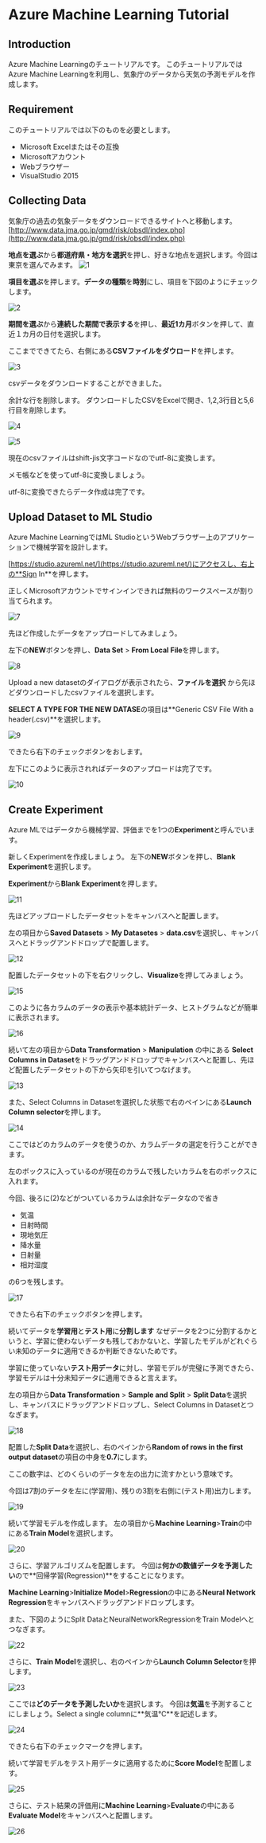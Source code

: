 # Azure Machine Learning Tutorial

## Introduction
Azure Machine Learningのチュートリアルです。
このチュートリアルではAzure Machine Learningを利用し、気象庁のデータから天気の予測モデルを作成します。

## Requirement
このチュートリアルでは以下のものを必要とします。

- Microsoft Excelまたはその互換
- Microsoftアカウント
- Webブラウザー
- VisualStudio 2015

## Collecting Data
気象庁の過去の気象データをダウンロードできるサイトへと移動します。
[http://www.data.jma.go.jp/gmd/risk/obsdl/index.php](http://www.data.jma.go.jp/gmd/risk/obsdl/index.php)

**地点を選ぶ**から**都道府県・地方を選択**を押し、好きな地点を選択します。今回は東京を選んでみます。
![1](./img/1.png)

**項目を選ぶ**を押します。**データの種類**を**時別**にし、項目を下図のようにチェックします。

![2](./img/2.png)

**期間を選ぶ**から**連続した期間で表示する**を押し、**最近1カ月**ボタンを押して、直近１カ月の日付を選択します。

ここまでできてたら、右側にある**CSVファイルをダウロード**を押します。

![3](./img/3.png)

csvデータをダウンロードすることができました。

余計な行を削除します。
ダウンロードしたCSVをExcelで開き、1,2,3行目と5,6行目を削除します。

![4](./img/4.png)

![5](./img/5.png)

現在のcsvファイルはshift-jis文字コードなのでutf-8に変換します。

メモ帳などを使ってutf-8に変換しましょう。

utf-8に変換できたらデータ作成は完了です。

## Upload Dataset to ML Studio
Azure Machine LearningではML StudioというWebブラウザー上のアプリケーションで機械学習を設計します。

[https://studio.azureml.net/](https://studio.azureml.net/)にアクセスし、右上の**Sign In**を押します。

正しくMicrosoftアカウントでサインインできれば無料のワークスペースが割り当てられます。

![7](./img/7.png)

先ほど作成したデータをアップロードしてみましょう。

左下の**NEW**ボタンを押し、**Data Set** > **From Local File**を押します。

![8](./img/8.png)

Upload a new datasetのダイアログが表示されたら、**ファイルを選択** から先ほどダウンロードしたcsvファイルを選択します。

**SELECT A TYPE FOR THE NEW DATASE**の項目は**Generic CSV File With a header(.csv)**を選択します。

![9](./img/9.png)

できたら右下のチェックボタンをおします。

左下にこのように表示されればデータのアップロードは完了です。

![10](./img/10.png)

## Create Experiment
Azure MLではデータから機械学習、評価までを1つの**Experiment**と呼んでいます。

新しくExperimentを作成しましょう。
左下の**NEW**ボタンを押し、**Blank Experiment**を選択します。

**Experiment**から**Blank Experiment**を押します。

![11](./img/11.png)

先ほどアップロードしたデータセットをキャンバスへと配置します。

左の項目から**Saved Datasets** > **My Datasetes** > **data.csv**を選択し、キャンバスへとドラッグアンドドロップで配置します。

![12](./img/12.png)

配置したデータセットの下を右クリックし、**Visualize**を押してみましょう。

![15](./img/15.png)

このように各カラムのデータの表示や基本統計データ、ヒストグラムなどが簡単に表示されます。

![16](./img/16.png)

続いて左の項目から**Data Transformation** > **Manipulation** の中にある **Select Columns in Dataset**をドラッグアンドドロップでキャンバスへと配置し、先ほど配置したデータセットの下から矢印を引いてつなげます。

![13](./img/13.png)

また、Select Columns in Datasetを選択した状態で右のペインにある**Launch Column selector**を押します。

![14](./img/14.png)

ここではどのカラムのデータを使うのか、カラムデータの選定を行うことができます。

左のボックスに入っているのが現在のカラムで残したいカラムを右のボックスに入れます。

今回、後ろに(2)などがついているカラムは余計なデータなので省き

- 気温
- 日射時間
- 現地気圧
- 降水量
- 日射量
- 相対湿度

の6つを残します。

![17](./img/17.png)

できたら右下のチェックボタンを押します。

続いてデータを**学習用**と**テスト用**に**分割します**
なぜデータを2つに分割するかというと、学習に使わないデータも残しておかないと、学習したモデルがどれぐらい未知のデータに適用できるか判断できないためです。

学習に使っていない**テスト用データ**に対し、学習モデルが完璧に予測できたら、学習モデルは十分未知データに適用できると言えます。

左の項目から**Data Transformation** > **Sample and Split** > **Split Data**を選択し、キャンバスにドラッグアンドドロップし、Select Columns in Datasetとつなぎます。

![18](./img/18.png)

配置した**Split Data**を選択し、右のペインから**Random of rows in the first output dataset**の項目の中身を**0.7**にします。

ここの数字は、どのくらいのデータを左の出力に流すかという意味です。

今回は7割のデータを左に(学習用)、残りの3割を右側に(テスト用)出力します。

![19](./img/19.png)

続いて学習モデルを作成します。
左の項目から**Machine Learning**>**Train**の中にある**Train Model**を選択します。

![20](./img/20.png)

さらに、学習アルゴリズムを配置します。
今回は**何かの数値データを予測したい**ので**回帰学習(Regression)**をすることになります。

**Machine Learning**>**Initialize Model**>**Regression**の中にある**Neural Network Regression**をキャンバスへドラッグアンドドロップします。

また、下図のようにSplit DataとNeuralNetworkRegressionをTrain Modelへとつなぎます。

![22](./img/22.png)

さらに、**Train Model**を選択し、右のペインから**Launch Column Selector**を押します。

![23](./img/23.png)

ここでは**どのデータを予測したいか**を選択します。
今回は**気温**を予測することにしましょう。Select a single columnに**気温℃**を記述します。

![24](./img/24.png)

できたら右下のチェックマークを押します。

続いて学習モデルをテスト用データに適用するために**Score Model**を配置します。

![25](./img/25.png)

さらに、テスト結果の評価用に**Machine Learning**>**Evaluate**の中にある**Evaluate Model**をキャンバスへと配置します。

![26](./img/26.png)


